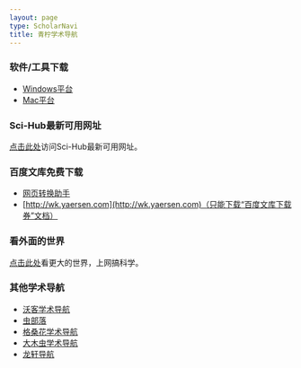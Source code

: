 ```yaml
---
layout: page
type: ScholarNavi
title: 青柠学术导航
---
```


### 软件/工具下载

- [Windows平台](https://iseex.github.io/tools/)
- [Mac平台](https://iseex.github.io/tools/)

### Sci-Hub最新可用网址

[点击此处](https://iseex.github.io/scihub/)访问Sci-Hub最新可用网址。

### 百度文库免费下载

- [网页转换助手](http://www.html22.com/zh/)
- [http://wk.yaersen.com](http://wk.yaersen.com)（只能下载“百度文库下载券”文档）

### 看外面的世界

[点击此处](ts/free_ss_direct-access.png)看更大的世界，上网搞科学。

### 其他学术导航

- [沃客学术导航](https://www.waysto.work)
- [虫部落](https://www.chongbuluo.com)
- [格桑花学术导航](http://www.20009.net)
- [大木虫学术导航](http://www.4243.net)
- [龙轩导航](http://ilxdh.com)

